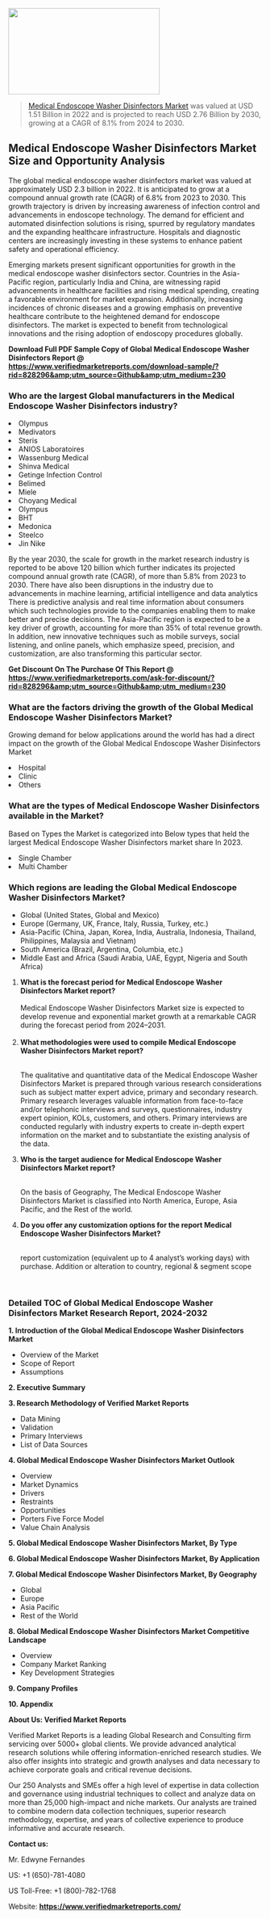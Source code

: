 <img src="https://ffe5etoiles.com/wp-content/uploads/2024/12/MST1-300x171.png" alt="" width="300" height="171" class="alignnone size-medium wp-image-20088" /><blockquote><p><p><a href="https://www.verifiedmarketreports.com/download-sample/?rid=828296&utm_source=Github&utm_medium=230" target="_blank">Medical Endoscope Washer Disinfectors Market</a> was valued at USD 1.51 Billion in 2022 and is projected to reach USD 2.76 Billion by 2030, growing at a CAGR of 8.1% from 2024 to 2030.</p></blockquote><p><h2>Medical Endoscope Washer Disinfectors Market Size and Opportunity Analysis</h2><p>The global medical endoscope washer disinfectors market was valued at approximately USD 2.3 billion in 2022. It is anticipated to grow at a compound annual growth rate (CAGR) of 6.8% from 2023 to 2030. This growth trajectory is driven by increasing awareness of infection control and advancements in endoscope technology. The demand for efficient and automated disinfection solutions is rising, spurred by regulatory mandates and the expanding healthcare infrastructure. Hospitals and diagnostic centers are increasingly investing in these systems to enhance patient safety and operational efficiency.</p><p>Emerging markets present significant opportunities for growth in the medical endoscope washer disinfectors sector. Countries in the Asia-Pacific region, particularly India and China, are witnessing rapid advancements in healthcare facilities and rising medical spending, creating a favorable environment for market expansion. Additionally, increasing incidences of chronic diseases and a growing emphasis on preventive healthcare contribute to the heightened demand for endoscope disinfectors. The market is expected to benefit from technological innovations and the rising adoption of endoscopy procedures globally.</p></p><p class=""><strong>Download Full PDF Sample Copy of Global Medical Endoscope Washer Disinfectors Report @ <a href="https://www.verifiedmarketreports.com/download-sample/?rid=828296&amp;utm_source=Github&amp;utm_medium=230" target="_blank">https://www.verifiedmarketreports.com/download-sample/?rid=828296&amp;utm_source=Github&amp;utm_medium=230</a></strong></p><h3 id="" class="">Who are the largest Global manufacturers in the Medical Endoscope Washer Disinfectors industry?</h3><p><li>Olympus</li><li> Medivators</li><li> Steris</li><li> ANIOS Laboratoires</li><li> Wassenburg Medical</li><li> Shinva Medical</li><li> Getinge Infection Control</li><li> Belimed</li><li> Miele</li><li> Choyang Medical</li><li> Olympus</li><li> BHT</li><li> Medonica</li><li> Steelco</li><li> Jin Nike</li></p><div class=""><div class="" dir="" data-message-author-role="" data-message-id="" data-message-model-slug=""><div class=""><div class=""><div class=""><div class="" dir="" data-message-author-role="" data-message-id="" data-message-model-slug=""><div class=""><div class=""><p>By the year 2030, the scale for growth in the market research industry is reported to be above 120 billion which further indicates its projected compound annual growth rate (CAGR), of more than 5.8% from 2023 to 2030. There have also been disruptions in the industry due to advancements in machine learning, artificial intelligence and data analytics There is predictive analysis and real time information about consumers which such technologies provide to the companies enabling them to make better and precise decisions. The Asia-Pacific region is expected to be a key driver of growth, accounting for more than 35% of total revenue growth. In addition, new innovative techniques such as mobile surveys, social listening, and online panels, which emphasize speed, precision, and customization, are also transforming this particular sector.</p><p><strong>Get Discount On The Purchase Of This Report @&nbsp; <a href="https://www.verifiedmarketreports.com/ask-for-discount/?rid=828296&amp;utm_source=Github&amp;utm_medium=230" target="_blank">https://www.verifiedmarketreports.com/ask-for-discount/?rid=828296&amp;utm_source=Github&amp;utm_medium=230</a></strong></p></div></div></div></div></div></div></div></div><h3 id="" class="">What are the factors driving the growth of the Global Medical Endoscope Washer Disinfectors Market?</h3><p id="" class="">Growing demand for below applications around the world has had a direct impact on the growth of the Global Medical Endoscope Washer Disinfectors Market</p><p id="" class=""><li>Hospital</li><li> Clinic</li><li> Others</li></p><h3 id="" class="">What are the types of Medical Endoscope Washer Disinfectors available in the Market?</h3><p id="" class="">Based on Types the Market is categorized into Below types that held the largest Medical Endoscope Washer Disinfectors market share In 2023.</p><p id="" class=""><li>Single Chamber</li><li> Multi Chamber</li></p><h3 id="" class="">Which regions are leading the Global Medical Endoscope Washer Disinfectors Market?</h3><ul><li>Global (United States, Global and Mexico)</li><li>Europe (Germany, UK, France, Italy, Russia, Turkey, etc.)</li><li>Asia-Pacific (China, Japan, Korea, India, Australia, Indonesia, Thailand, Philippines, Malaysia and Vietnam)</li><li>South America (Brazil, Argentina, Columbia, etc.)</li><li>Middle East and Africa (Saudi Arabia, UAE, Egypt, Nigeria and South Africa)</li></ul><p><ol><li><strong>What is the forecast period for Medical Endoscope Washer Disinfectors Market report?<br /></strong><br /><span data-sheets-root="1" data-sheets-value="{&quot;1&quot;:2,&quot;2&quot;:&quot;XXXX size is expected to develop revenue and exponential market growth at a remarkable CAGR during the forecast period from 2024&ndash;2030.&quot;}" data-sheets-userformat="{&quot;2&quot;:12674,&quot;4&quot;:{&quot;1&quot;:2,&quot;2&quot;:16776960},&quot;10&quot;:2,&quot;11&quot;:0,&quot;15&quot;:&quot;Arial&quot;,&quot;16&quot;:12}">Medical Endoscope Washer Disinfectors Market size is expected to develop revenue and exponential market growth at a remarkable CAGR during the forecast period from 2024&ndash;2031.</span><br /><br /></li><li><strong>What methodologies were used to compile Medical Endoscope Washer Disinfectors Market report?<br /><br /></strong><p>The qualitative and quantitative data of the&nbsp;Medical Endoscope Washer Disinfectors Market is prepared through various research considerations such as subject matter expert advice, primary and secondary research. Primary research leverages valuable information from face-to-face and/or telephonic interviews and surveys, questionnaires, industry expert opinion, KOLs, customers, and others. Primary interviews are conducted regularly with industry experts to create in-depth expert information on the market and to substantiate the existing analysis of the data.&nbsp;</p></li><li><strong>Who is the target audience for Medical Endoscope Washer Disinfectors Market report?<br /><br /></strong><p>On the basis of Geography, The&nbsp;Medical Endoscope Washer Disinfectors Market is classified into North America, Europe, Asia Pacific, and the Rest of the world.</p></li><li><strong>Do you offer any customization options for the report Medical Endoscope Washer Disinfectors Market?<br /><br /></strong><p>report customization (equivalent up to 4 analyst&rsquo;s working days) with purchase. Addition or alteration to country, regional &amp; segment scope</p><p>&nbsp;</p></li></ol></p><h3 id="" class="">Detailed TOC of Global Medical Endoscope Washer Disinfectors Market Research Report, 2024-2032</h3><p id="" class=""><strong>1. Introduction of the Global Medical Endoscope Washer Disinfectors Market</strong></p><ul><li>Overview of the Market</li><li>Scope of Report</li><li>Assumptions</li></ul><p id="" class=""><strong>2. Executive Summary</strong></p><p id="" class=""><strong>3. Research Methodology of&nbsp;Verified Market Reports</strong></p><ul><li>Data Mining</li><li>Validation</li><li>Primary Interviews</li><li>List of Data Sources</li></ul><p id="" class=""><strong>4. Global Medical Endoscope Washer Disinfectors Market Outlook</strong></p><ul><li>Overview</li><li>Market Dynamics</li><li>Drivers</li><li>Restraints</li><li>Opportunities</li><li>Porters Five Force Model</li><li>Value Chain Analysis</li></ul><p id="" class=""><strong>5. Global Medical Endoscope Washer Disinfectors Market, By&nbsp;Type</strong></p><p id="" class=""><strong>6. Global Medical Endoscope Washer Disinfectors Market, By Application</strong></p><p id="" class=""><strong>7. Global Medical Endoscope Washer Disinfectors Market, By Geography</strong></p><ul><li>Global</li><li>Europe</li><li>Asia Pacific</li><li>Rest of the World</li></ul><p id="" class=""><strong>8. Global Medical Endoscope Washer Disinfectors Market Competitive Landscape</strong></p><ul><li>Overview</li><li>Company Market Ranking</li><li>Key Development Strategies</li></ul><p id="" class=""><strong>9. Company Profiles</strong></p><p id="" class=""><strong>10. Appendix</strong></p><p id="" class=""><strong>About Us: Verified Market Reports</strong></p><p id="" class="">Verified Market Reports is a leading Global Research and Consulting firm servicing over 5000+ global clients. We provide advanced analytical research solutions while offering information-enriched research studies. We also offer insights into strategic and growth analyses and data necessary to achieve corporate goals and critical revenue decisions.</p><p id="" class="">Our 250 Analysts and SMEs offer a high level of expertise in data collection and governance using industrial techniques to collect and analyze data on more than 25,000 high-impact and niche markets. Our analysts are trained to combine modern data collection techniques, superior research methodology, expertise, and years of collective experience to produce informative and accurate research.</p><p id="" class=""><strong>Contact us:</strong></p><p id="" class="">Mr. Edwyne Fernandes</p><p id="" class="">US: +1 (650)-781-4080</p><p id="" class="">US Toll-Free: +1 (800)-782-1768</p><p id="" class="">Website: <a target="" data-test-app-aware-link=""><strong>https://www.verifiedmarketreports.com/</strong></a></p>
